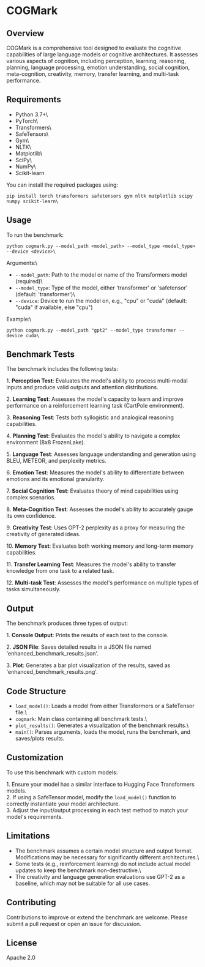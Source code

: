 # COGMark

## Overview

COGMark is a comprehensive tool designed to evaluate the cognitive capabilities of large language models or cognitive architectures. It assesses various aspects of cognition, including perception, learning, reasoning, planning, language processing, emotion understanding, social cognition, meta-cognition, creativity, memory, transfer learning, and multi-task performance.

## Requirements

- Python 3.7+\
- PyTorch\
- Transformers\
- SafeTensors\
- Gym\
- NLTK\
- Matplotlib\
- SciPy\
- NumPy\
- Scikit-learn

You can install the required packages using:

```\
pip install torch transformers safetensors gym nltk matplotlib scipy numpy scikit-learn\
```

## Usage

To run the benchmark:

```\
python cogmark.py --model_path <model_path> --model_type <model_type> --device <device>\
```

Arguments:\
- `--model_path`: Path to the model or name of the Transformers model (required)\
- `--model_type`: Type of the model, either 'transformer' or 'safetensor' (default: 'transformer')\
- `--device`: Device to run the model on, e.g., "cpu" or "cuda" (default: "cuda" if available, else "cpu")

Example:\
```\
python cogmark.py --model_path "gpt2" --model_type transformer --device cuda\
```

## Benchmark Tests

The benchmark includes the following tests:

1\. **Perception Test**: Evaluates the model's ability to process multi-modal inputs and produce valid outputs and attention distributions.

2\. **Learning Test**: Assesses the model's capacity to learn and improve performance on a reinforcement learning task (CartPole environment).

3\. **Reasoning Test**: Tests both syllogistic and analogical reasoning capabilities.

4\. **Planning Test**: Evaluates the model's ability to navigate a complex environment (8x8 FrozenLake).

5\. **Language Test**: Assesses language understanding and generation using BLEU, METEOR, and perplexity metrics.

6\. **Emotion Test**: Measures the model's ability to differentiate between emotions and its emotional granularity.

7\. **Social Cognition Test**: Evaluates theory of mind capabilities using complex scenarios.

8\. **Meta-Cognition Test**: Assesses the model's ability to accurately gauge its own confidence.

9\. **Creativity Test**: Uses GPT-2 perplexity as a proxy for measuring the creativity of generated ideas.

10\. **Memory Test**: Evaluates both working memory and long-term memory capabilities.

11\. **Transfer Learning Test**: Measures the model's ability to transfer knowledge from one task to a related task.

12\. **Multi-task Test**: Assesses the model's performance on multiple types of tasks simultaneously.

## Output

The benchmark produces three types of output:

1\. **Console Output**: Prints the results of each test to the console.

2\. **JSON File**: Saves detailed results in a JSON file named 'enhanced_benchmark_results.json'.

3\. **Plot**: Generates a bar plot visualization of the results, saved as 'enhanced_benchmark_results.png'.

## Code Structure

- `load_model()`: Loads a model from either Transformers or a SafeTensor file.\
- `cogmark`: Main class containing all benchmark tests.\
- `plot_results()`: Generates a visualization of the benchmark results.\
- `main()`: Parses arguments, loads the model, runs the benchmark, and saves/plots results.

## Customization

To use this benchmark with custom models:

1\. Ensure your model has a similar interface to Hugging Face Transformers models.\
2\. If using a SafeTensor model, modify the `load_model()` function to correctly instantiate your model architecture.\
3\. Adjust the input/output processing in each test method to match your model's requirements.

## Limitations

- The benchmark assumes a certain model structure and output format. Modifications may be necessary for significantly different architectures.\
- Some tests (e.g., reinforcement learning) do not include actual model updates to keep the benchmark non-destructive.\
- The creativity and language generation evaluations use GPT-2 as a baseline, which may not be suitable for all use cases.

## Contributing

Contributions to improve or extend the benchmark are welcome. Please submit a pull request or open an issue for discussion.

## License

Apache 2.0
